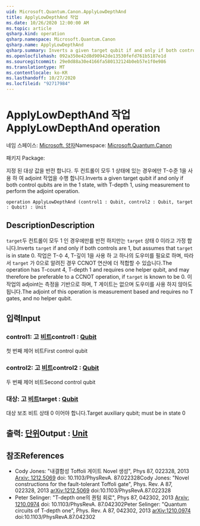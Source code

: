```yaml
---
uid: Microsoft.Quantum.Canon.ApplyLowDepthAnd
title: ApplyLowDepthAnd 작업
ms.date: 10/26/2020 12:00:00 AM
ms.topic: article
qsharp.kind: operation
qsharp.namespace: Microsoft.Quantum.Canon
qsharp.name: ApplyLowDepthAnd
qsharp.summary: Inverts a given target qubit if and only if both control qubits are in the 1 state, with T-depth 1, using measurement to perform the adjoint operation.
ms.openlocfilehash: 092a350e42d8d90942de13530fefd761b5187e1d
ms.sourcegitcommit: 29e0d88a30e4166fa580132124b0eb57e1f0e986
ms.translationtype: MT
ms.contentlocale: ko-KR
ms.lasthandoff: 10/27/2020
ms.locfileid: "92717984"
---
```

# <a name="applylowdepthand-operation"></a><span data-ttu-id="32da0-102">ApplyLowDepthAnd 작업</span><span class="sxs-lookup"><span data-stu-id="32da0-102">ApplyLowDepthAnd operation</span></span>

<span data-ttu-id="32da0-103">네임 스페이스: [Microsoft. 양자](xref:Microsoft.Quantum.Canon)</span><span class="sxs-lookup"><span data-stu-id="32da0-103">Namespace: [Microsoft.Quantum.Canon](xref:Microsoft.Quantum.Canon)</span></span>

<span data-ttu-id="32da0-104">패키지 [](https://nuget.org/packages/)</span><span class="sxs-lookup"><span data-stu-id="32da0-104">Package: [](https://nuget.org/packages/)</span></span>


<span data-ttu-id="32da0-105">지정 된 대상 값을 반전 합니다. 두 컨트롤이 모두 1 상태에 있는 경우에만 T-수준 1을 사용 하 여 adjoint 작업을 수행 합니다.</span><span class="sxs-lookup"><span data-stu-id="32da0-105">Inverts a given target qubit if and only if both control qubits are in the 1 state, with T-depth 1, using measurement to perform the adjoint operation.</span></span>

```qsharp
operation ApplyLowDepthAnd (control1 : Qubit, control2 : Qubit, target : Qubit) : Unit
```


## <a name="description"></a><span data-ttu-id="32da0-106">Description</span><span class="sxs-lookup"><span data-stu-id="32da0-106">Description</span></span>

<span data-ttu-id="32da0-107">`target`두 컨트롤이 모두 1 인 경우에만를 반전 하지만는 `target` 상태 0 이라고 가정 합니다.</span><span class="sxs-lookup"><span data-stu-id="32da0-107">Inverts `target` if and only if both controls are 1, but assumes that `target` is in state 0.</span></span>  <span data-ttu-id="32da0-108">작업은 T-수 4, T-깊이 1을 사용 하 고 하나의 도우미를 필요로 하며, 따라서 `target` 가 0으로 알려진 경우 CCNOT 연산에 더 적합할 수 있습니다.</span><span class="sxs-lookup"><span data-stu-id="32da0-108">The operation has T-count 4, T-depth 1 and requires one helper qubit, and may therefore be preferable to a CCNOT operation, if `target` is known to be 0.</span></span>  <span data-ttu-id="32da0-109">이 작업의 adjoint는 측정을 기반으로 하며, T 게이트는 없으며 도우미를 사용 하지 않아도 됩니다.</span><span class="sxs-lookup"><span data-stu-id="32da0-109">The adjoint of this operation is measurement based and requires no T gates, and no helper qubit.</span></span>

## <a name="input"></a><span data-ttu-id="32da0-110">입력</span><span class="sxs-lookup"><span data-stu-id="32da0-110">Input</span></span>

### <a name="control1--qubit"></a><span data-ttu-id="32da0-111">control1: 고 [비트](xref:microsoft.quantum.lang-ref.qubit)</span><span class="sxs-lookup"><span data-stu-id="32da0-111">control1 : [Qubit](xref:microsoft.quantum.lang-ref.qubit)</span></span>

<span data-ttu-id="32da0-112">첫 번째 제어 비트</span><span class="sxs-lookup"><span data-stu-id="32da0-112">First control qubit</span></span>


### <a name="control2--qubit"></a><span data-ttu-id="32da0-113">control2: 고 [비트](xref:microsoft.quantum.lang-ref.qubit)</span><span class="sxs-lookup"><span data-stu-id="32da0-113">control2 : [Qubit](xref:microsoft.quantum.lang-ref.qubit)</span></span>

<span data-ttu-id="32da0-114">두 번째 제어 비트</span><span class="sxs-lookup"><span data-stu-id="32da0-114">Second control qubit</span></span>


### <a name="target--qubit"></a><span data-ttu-id="32da0-115">대상: 고 [비트](xref:microsoft.quantum.lang-ref.qubit)</span><span class="sxs-lookup"><span data-stu-id="32da0-115">target : [Qubit](xref:microsoft.quantum.lang-ref.qubit)</span></span>

<span data-ttu-id="32da0-116">대상 보조 비트 상태 0 이어야 합니다.</span><span class="sxs-lookup"><span data-stu-id="32da0-116">Target auxiliary qubit; must be in state 0</span></span>



## <a name="output--unit"></a><span data-ttu-id="32da0-117">출력: [단위](xref:microsoft.quantum.lang-ref.unit)</span><span class="sxs-lookup"><span data-stu-id="32da0-117">Output : [Unit](xref:microsoft.quantum.lang-ref.unit)</span></span>



## <a name="references"></a><span data-ttu-id="32da0-118">참조</span><span class="sxs-lookup"><span data-stu-id="32da0-118">References</span></span>

- <span data-ttu-id="32da0-119">Cody Jones: "내결함성 Toffoli 게이트 Novel 생성", Phys 87, 022328, 2013 [Arxiv: 1212.5069](https://arxiv.org/abs/1212.5069) doi: 10.1103/PhysRevA. 87.022328</span><span class="sxs-lookup"><span data-stu-id="32da0-119">Cody Jones: "Novel constructions for the fault-tolerant Toffoli gate", Phys. Rev. A 87, 022328, 2013 [arXiv:1212.5069](https://arxiv.org/abs/1212.5069) doi:10.1103/PhysRevA.87.022328</span></span>
- <span data-ttu-id="32da0-120">Peter Selinger: "T-depth one의 퀀텀 회로", Phys 87, 042302, 2013 [Arxiv: 1210.0974](https://arxiv.org/abs/1210.0974) doi: 10.1103/PhysRevA. 87.042302</span><span class="sxs-lookup"><span data-stu-id="32da0-120">Peter Selinger: "Quantum circuits of T-depth one", Phys. Rev. A 87, 042302, 2013 [arXiv:1210.0974](https://arxiv.org/abs/1210.0974) doi:10.1103/PhysRevA.87.042302</span></span>